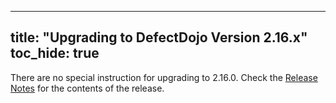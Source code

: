 
---
title: "Upgrading to DefectDojo Version 2.16.x"
toc_hide: true
---
There are no special instruction for upgrading to 2.16.0. Check the [Release Notes](https://github.com/DefectDojo/django-DefectDojo/releases/tag/2.16.0) for the contents of the release.

